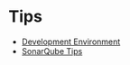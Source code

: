 # Tips



- [Development Environment](development.environment.md)
- [SonarQube Tips](sonar.qube.tips.md)